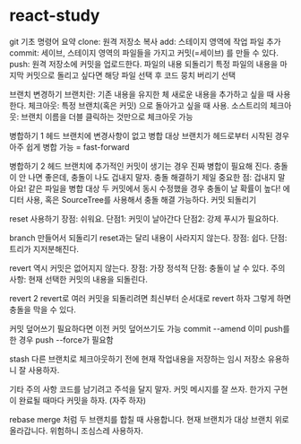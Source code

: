 # react-study

git 기초 명령어 요약
clone: 원격 저장소 복사
add: 스테이지 영역에 작업 파일 추가
commit: 세이브, 스테이지 영역의 파일들을 가지고 커밋(=세이브) 를 만들 수 있다.
push: 원격 저장소에 커밋을 업로드한다.
파일의 내용 되돌리기
특정 파일의 내용을 마지막 커밋으로 돌리고 싶다면 해당 파일 선택 후 코드 뭉치 버리기 선택


브랜치 변경하기
브랜치란: 기존 내용을 유지한 체 새로운 내용을 추가하고 싶을 때 사용한다.
체크아웃: 특정 브랜치(혹은 커밋) 으로 돌아가고 싶을 때 사용.
소스트리의 체크아웃: 브랜치 이름을 더블 클릭하는 것만으로 체크아웃 가능


병합하기 1
헤드 브랜치에 변경사항이 없고
병합 대상 브랜치가 헤드로부터 시작된 경우
아주 쉽게 병합 가능 = fast-forward


병합하기 2
헤드 브랜치에 추가적인 커밋이 생기는 경우
진짜 병합이 필요해 진다.
충돌이 안 나면 좋은데, 충돌이 나도 겁내지 말자.
충돌 해결하기
제일 중요한 점: 겁내지 말아요!
같은 파일을 병합 대상 두 커밋에서 동시 수정했을 경우 충돌이 날 확률이 높다!
에디터 사용, 혹은 SourceTree를 사용해서 충돌 해결 가능하다.
커밋 되돌리기


reset 사용하기
장점: 쉬워요.
단점1: 커밋이 날아간다
단점2: 강제 푸시가 필요하다.


branch 만들어서 되돌리기
reset과는 달리 내용이 사라지지 않는다.
장점: 쉽다.
단점: 트리가 지저분해진다.


revert
역시 커밋은 없어지지 않는다.
장점: 가장 정석적
단점: 충돌이 날 수 있다.
주의사항: 현재 선택한 커밋의 내용을 되돌린다.

revert 2
revert로 여러 커밋을 되돌리려면 최신부터 순서대로 revert 하자
그렇게 하면 충돌을 막을 수 있다.


커밋 덮어쓰기
필요하다면 이전 커밋 덮어쓰기도 가능
commit --amend
이미 push를 한 경우 push --force가 필요함


stash
다른 브랜치로 체크아웃하기 전에 현재 작업내용을 저장하는 임시 저장소
유용하니 잘 사용하자.

기타 주의 사항
코드를 남기려고 주석을 달지 말자.
커밋 메시지를 잘 쓰자.
한가지 구현이 완료될 때마다 커밋을 하자. (자주 하자)


rebase
merge 처럼 두 브랜치를 합칠 때 사용합니다.
현재 브랜치가 대상 브랜치 위로 올라갑니다.
위험하니 조심스레 사용하자.